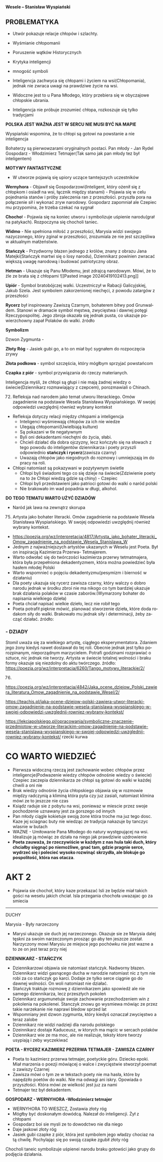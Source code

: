 #### Wesele – Stanisław Wyspiański


## PROBLEMATYKA

- Utwór pokazuje relacje chłopów i szlachty.
- Wyśmianie chłopomanii
- Poruszenie wątków Historycznych
- Krytyka inteligencji 
- mnogość symboli


- Inteligencja zachwyca się chłopami i życiem na wsi(Chłopomania), jednak nie zwraca uwagi na prawdziwe życie na wsi.  
- Widoczne jest to u Pana Młodego, który przebiera się w obyczajowe chłopskie ubrania.
- Inteligencja nie próbuje zrozumieć chłopa, rozkoszuje się tylko tradycjami


**POLSKA JEST WAŻNA JEST W SERCU NIE MUSI BYĆ NA MAPIE**

Wyspiański wspomina, że to chłopi są gotowi na powstanie a nie inteligencja


Bohaterzy są pierwowzarami oryginalnych postaci.
Pan młody - Jan Rydel
Gospodarz - Włodzimierz Tetmajer(Tak samo jak pan młody tez był inteligentem)




**MOTYWY FANTASTYCZNE**

 - W utworze pojawią się upiory uczące tamtejszych uczestników 

**Wernyhora** - Objawił się Gospodarzowi(Inteligent, który ożenił się z chłopkom i osiadł na wsi, łącznik między stanami) - Pojawia się w celu pojednania stanów i próby zaleczenia ran  z przeszłości. przyszła pora na połączenie sił i wykonać zryw narodowy. Gospodarz zapomniał ale Czepiec mu przypomina, że trzeba czekać na sygnał

**Chocho**ł - Pojawia się na koniec utworu i symbolizuje uśpienie narodu(grał na patykach). Rozpoczyna się chocholi taniec.

**Widmo** - Nie spełniona miłość z przeszłości, Marysia widzi swojego nazyczonego, który zginal w przeszłości, zrozumiala ze nie jest szczęśliwa w aktualnym małżeństwie.

**Stańczyk** - Przydworny błazen jednego z królów, znany z obrazu Jana Matejki(Stańczyk martwi się o losy narodu), Dziennikarz powinien zwracać większą uwagę narodową i budować patriotyczny obraz.


**Hetman**  - Ukazuje się Panu Młodemu, jest zdrajcą narodowym. Mówi, że to źle ze brata się z chłopami
![[Pasted image 20240419102413.png]]


**Upiór** - Symbol bratobójczej walki. Uczestniczył w Rabacji Galicyjskiej, Jakub Szela. Jest symbolem zakorzenionej niechęci, z powodu zatargów z przeszłości


**Rycerz** był in­spi­ro­wa­ny Za­wi­szą Czar­nym, bo­ha­te­rem bi­twy pod Grun­wal­dem. Sta­no­wi w dra­ma­cie sym­bol męstwa, zwycięstwa i dawnej potęgi Rzeczypospolitej. Jego zbro­ja oka­za­ła się jed­nak pu­sta, co uka­zu­je po­wierz­chow­ny za­pał Po­la­ków do wal­ki.  źródło


**Symbolizm**

Dzwon Zygmunta - 

**Złoty Róg** - Jasiek gubi go, a to on miał być sygnałem do rozpoczęcia zrywy

**Złota podkowa** - symbol szczęścia, który mógłbym sprzyjać powstańcom

**Czapka z piór** - symbol przywiązania do rzeczy materianych.

Inteligencja myśli, że chłopi są głupi i nie mają żadnej wiedzy o świecie(Dziennikarz rozmawiający z czepcem), porozmawiali o Chinach.


72. Refleksja nad narodem jako temat utworu literackiego. Omów zagadnienie na podstawie Wesela Stanisława Wyspiańskiego. W swojej odpowiedzi uwzględnij również wybrany kontekst
- Refleksja dotyczy relacji między chłopami a inteligencja
	- Inteligenci wyśmiewają chłopów za ich nie wiedze
	- Ulegają chłopomani(Uwielbiają kulture)
	- Są pokazani w tle negatywnym
	- Byli oni dekadentami niechętni do życia, słabi.
	- Chcieli działać dla dobra ojczyzny, lecz kończyło się na słowach z tego powodu do inteligentów dziennikarza i poety przyszli odpowiednio **stańczyk i rycerz**(zawisza czarny)
	- Uwazają chłopów jako niegodnych do rozmowy i umniejszają im do pracy na roli.
- Chłopi natomiast są pokazywani w pozytywnym świetle
	- Chłopi byli świadomi tego co się dzieje na świecie(Zdziwienie poety na to że Chłopi wiedzą gdzie są chiny) - Czepiec
	- Chłopi byli przedstawieni jako patrioci gotowi do walki o naród polski
	- Nie brakowało im wad popadnia w długi, alkohol.


**DO TEGO TEMATU WARTO UŻYĆ DZIADÓW**

- Naród jak lawa na zewnątrz skorupa


75. Artysta jako bohater literacki. Omów zagadnienie na podstawie Wesela Stanisława Wyspiańskiego. W swojej odpowiedzi uwzględnij również wybrany kontekst.
- https://poezja.org/wz/interpretacja/4817/Artysta_jako_bohater_literacki_Omow_zagadnienie_na_podstawie_Wesela_Stanislawa_W
- Jednym z najważniejszych artystów ukazanych w Weselu jest Poeta. Był on inspiracją Kazimierza Przerwa- Tetmajerem.
- Warto odwołać się do twórczości kazimierza przerwy tetmatmajera, która była przepełniona dekadentyzmem, która można powiedzieć była hasłem młodej Polski
- Warto wspomnieć o pojęciu dekadentyzmu(pesymizm i bierność w działaniu)
- Dla poety ukazuja się rycerz zawisza czarny, który walczy o dobro narodu jednak w środku zbroi nie ma nikogo co tym bardziej ukazuje brak działania polaków w czasie zaborów.(Wymarzony bohater do napisania wielkiego dzieła)
- Poeta chciał napisać wielkie dzieło, lecz nie robił tego
- Po­eta po­tra­fił pięk­nie mó­wić, pla­no­wać stwo­rze­nie dzie­ła, któ­re doda ro­da­kom siły do wal­ki. Bra­ko­wa­ło mu jed­nak siły i de­ter­mi­na­cji, żeby za­cząć dzia­łać.  źródło:
### - DZIADY


Sto­mil uwa­ża się za wiel­kie­go ar­ty­stę, cią­głe­go eks­pe­ry­men­ta­to­ra. Zda­niem jego żony kie­dyś na­wet do­sta­wał do tej roli. Obec­nie jed­nak jest tyl­ko po­roz­pi­na­nym, nie­po­rząd­nym ma­rzy­cie­lem. Po­tra­fi go­dzi­na­mi roz­pra­wiać o sztu­ce, nic jed­nak nie two­rzy. Ar­ty­sta w świe­cie to­tal­nej wol­no­ści i bra­ku for­my oka­zu­je się nie­zdol­ny do aktu twór­cze­go.  źródło: https://poezja.org/wz/interpretacja/6260/Tango_motywy_literackie/2/



76.

https://poezja.org/wz/interpretacja/4842/Jaka_ocene_dziejow_Polski_zawiera_literatura_Omow_zagadnienie_na_podstawie_Wesel/2/


https://teachis.pl/jaka-ocene-dziejow-polski-zawiera-utwor-literacki-omow-zagadnienie-na-podstawie-wesela-stanislawa-wyspianskiego-w-swojej-odpowiedzi-uwzglednij-rowniez-wybrany-kontekst/


https://lekcjapolskiego.pl/opracowania/symboliczne-znaczenie-przedmiotow-w-utworze-literackim-omow-zagadnienie-na-podstawie-wesela-stanislawa-wyspianskiego-w-swojej-odpowiedzi-uwzglednij-rowniez-wybrany-kontekst/
rzecki kurwa



# CO WARTO WIEDZIEĆ
- Pierwsza widoczną rzeczą jest zachowanie wobec chłopów przez inteligencje(Podwazenie wiedzy chłopów odnośnie wiedzy o świecie) Czepiec zaczepia dziennikarza ze chłopi są gotowi do walki w każdej chwili a oni nie
- Brak wiedzy odnośnie życia chłopskiego objawia się w rozmowie między radczynią a kliminą która pyta czy juz zasiali, natomiast klimina mówi ze to jeszcze nie czas
- Ksiądz raduje sie  z pobytu na wsi, poniewaz w miescie przez swoje pochodzenie uznawany jest za gorszego od innych
- Pan młody ciągle kokietuje swoją żone która troche ma juz tego dosc. Kaze jej sciagnac buty nie wiedząc ze tradycja nakazuje by tanczyc wlasnie w butach
- WAZNE - Umiłowanie Pana Młodego do natury występującej na wsi. Idealizuje ją mówiąc ze działa na niego jak prawdziwie uzdrowienie
- **Poeta zauważa, że rzeczywiście w każdym z nas hula taki duch, który chciałby sięgnąć po niemożliwe, gnać tam, gdzie pragnie serce, wydrzeć się i polecieć wysoko rozwinąć skrzydła, ale blokuje go pospolitość, która nas otacza**.  
  
#  AKT 2

- Pojawia sie chochoł, który kaze przekazać Isli ze będzie miał takich gości na weselu jakich chciał. Isla przegania chochoła uwazajac go za smiecia
___
DUCHY

Marysia - Były narzeczony
- Marysi ukazuje sie duch jej narzeczonego. Okazuje sie ze Marysia dalej tęskni za swoim narzeczonym prosząc go aby ten jeszcze został. Narzyczony mowi Marysiu ze miejsce jego pochówku nie jest wazne a to ze on jest teraz przy niej


**DZIENNIKARZ - STAŃCZYK**

- Dziennikarzowi objawia sie natomiast stańczyk. Nadworny błazen. Dziennikarz widzi gasnącego ducha w narodzie natomiast nic z tym nie robi za co stańczyk go karci. Dodaje ze tylko serce ciągnie go do dawnej wolności. On woli natomiast nie działać.
- Stańczyk traktuje rozmowę z dziennikarzem jako spowiedź ale nie samego dziennikarza, lecz przeszłych pokoleń
- Dziennikarz argumunetuje swoje zachowanie przechodzeniem win z pokolenia na pokolenei. Stanczyk znowu go wysmiewa mówiąc ze przez takie narzekanie nie naprawi bledow sprzed lat
- Wspomniany jest dzwon zygmunta, który kiedyś oznaczał zwycięstwo a teraz zalobe
- Dziennikarz  nie widzi nadzieji dla narodu polskiego
- Dzeinnikarz dostaje Kaduceusz, w ktorych ma mącic  w sercach polaków 
- Dziennikarz wie ze ma moc, ale nie realizuje, teksty ktore tworzy usypiają i zeby wyczekiwać 

**POETA - RYCERZ KAZIMIERZ PRZERWA TETMAJER - ZAWISZA CZARNY**
- Poeta to kazimierz przerwa tetmajer, poetyckie góru. Dziecko epoki. Miał marzenia o poezji mówiącej o walce i zwycięstwie stworzył poemat o zawiszy Czarnej
- Zawisza mówi o tym ze w tekstach poety nie ma hasła, które by napędziło poetów do walki. Nie ma odwagi ani iskry. Opowiada o przyszłości. Która mówi ze wielkość jest juz za nami
- Tetmajer tez był dekadentem. 

**GOSPODARZ - WERNYHORA -Włodzimierz tetmajer**
- WERNYHORA TO WIESZCZ, Zostawia  złoty róg
- Mógłby być doskonałym dowódcą. Nalezał do inteligencji. Żył z chłopami
- Gospodarz boi sie mysli ze to dowodctwo nie dla niego
- Daje jaskowi złoty róg
- Jasiek gubi czapke z piór, która jest symbolem jego władzy chociaz na tą chwilę. Pochylając się po swoją czapke zgubił złoty róg


Chocholi taneic symbolizuje uśpienei narodu braku gotowści jako grupy do podjęcia działania.